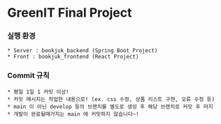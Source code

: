 # GreenIT Final Project

### 실행 환경
    * Server : bookjuk_backend (Spring Boot Project)
    * Front : bookjuk_frontend (React Project)

### Commit 규칙        
    * 평일 1일 1 커밋 이상!
    * 커밋 메시지는 작업한 내용으로! (ex. css 수정, 상품 리스트 구현, 오류 수정 등)
    * main 이 아닌 develop 등의 브랜치를 별도로 생성 후 해당 브랜치로 커밋 후 머지
    * 개발이 완료될때가지는 main 에 커밋하지 않습니다~!